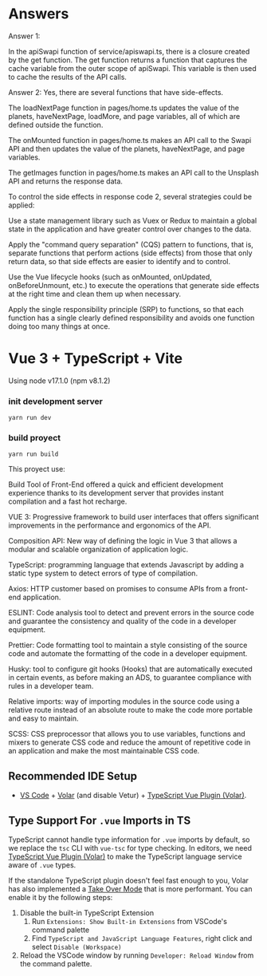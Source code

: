 # Answers

Answer 1: 

In the apiSwapi function of service/apiswapi.ts, there is a closure created by the get function. The get function returns a function that captures the cache variable from the outer scope of apiSwapi. This variable is then used to cache the results of the API calls.

Answer 2: Yes, there are several functions that have side-effects.

The loadNextPage function in pages/home.ts updates the value of the planets, haveNextPage, loadMore, and page variables, all of which are defined outside the function.

The onMounted function in pages/home.ts makes an API call to the Swapi API and then updates the value of the planets, haveNextPage, and page variables.

The getImages function in pages/home.ts makes an API call to the Unsplash API and returns the response data.

To control the side effects in response code 2, several strategies could be applied:

Use a state management library such as Vuex or Redux to maintain a global state in the application and have greater control over changes to the data.

Apply the "command query separation" (CQS) pattern to functions, that is, separate functions that perform actions (side effects) from those that only return data, so that side effects are easier to identify and to control.

Use the Vue lifecycle hooks (such as onMounted, onUpdated, onBeforeUnmount, etc.) to execute the operations that generate side effects at the right time and clean them up when necessary.

Apply the single responsibility principle (SRP) to functions, so that each function has a single clearly defined responsibility and avoids one function doing too many things at once.

# Vue 3 + TypeScript + Vite

Using node v17.1.0 (npm v8.1.2)

### init development server

`yarn run dev`

### build proyect

`yarn run build`

This proyect use:

Build Tool of Front-End offered a quick and efficient development experience thanks to its development server that provides instant compilation and a fast hot recharge.

VUE 3: Progressive framework to build user interfaces that offers significant improvements in the performance and ergonomics of the API.

Composition API: New way of defining the logic in Vue 3 that allows a modular and scalable organization of application logic.

TypeScript: programming language that extends Javascript by adding a static type system to detect errors of type of compilation.

Axios: HTTP customer based on promises to consume APIs from a front-end application.

ESLINT: Code analysis tool to detect and prevent errors in the source code and guarantee the consistency and quality of the code in a developer equipment.

Prettier: Code formatting tool to maintain a style consisting of the source code and automate the formatting of the code in a developer equipment.

Husky: tool to configure git hooks (Hooks) that are automatically executed in certain events, as before making an ADS, to guarantee compliance with rules in a developer team.

Relative imports: way of importing modules in the source code using a relative route instead of an absolute route to make the code more portable and easy to maintain.

SCSS: CSS preprocessor that allows you to use variables, functions and mixers to generate CSS code and reduce the amount of repetitive code in an application and make the most maintainable CSS code.

## Recommended IDE Setup

- [VS Code](https://code.visualstudio.com/) + [Volar](https://marketplace.visualstudio.com/items?itemName=Vue.volar) (and disable Vetur) + [TypeScript Vue Plugin (Volar)](https://marketplace.visualstudio.com/items?itemName=Vue.vscode-typescript-vue-plugin).

## Type Support For `.vue` Imports in TS

TypeScript cannot handle type information for `.vue` imports by default, so we replace the `tsc` CLI with `vue-tsc` for type checking. In editors, we need [TypeScript Vue Plugin (Volar)](https://marketplace.visualstudio.com/items?itemName=Vue.vscode-typescript-vue-plugin) to make the TypeScript language service aware of `.vue` types.

If the standalone TypeScript plugin doesn't feel fast enough to you, Volar has also implemented a [Take Over Mode](https://github.com/johnsoncodehk/volar/discussions/471#discussioncomment-1361669) that is more performant. You can enable it by the following steps:

1. Disable the built-in TypeScript Extension
   1. Run `Extensions: Show Built-in Extensions` from VSCode's command palette
   2. Find `TypeScript and JavaScript Language Features`, right click and select `Disable (Workspace)`
2. Reload the VSCode window by running `Developer: Reload Window` from the command palette.
